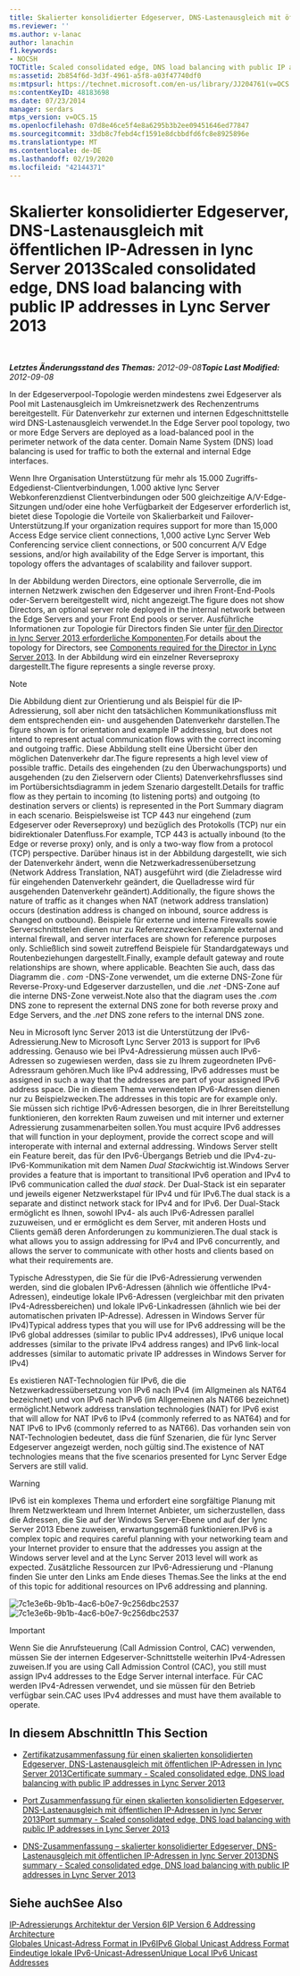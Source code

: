 ```yaml
---
title: Skalierter konsolidierter Edgeserver, DNS-Lastenausgleich mit öffentlichen IP-Adressen
ms.reviewer: ''
ms.author: v-lanac
author: lanachin
f1.keywords:
- NOCSH
TOCTitle: Scaled consolidated edge, DNS load balancing with public IP addresses
ms:assetid: 2b854f6d-3d3f-4961-a5f8-a03f47740df0
ms:mtpsurl: https://technet.microsoft.com/en-us/library/JJ204761(v=OCS.15)
ms:contentKeyID: 48183698
ms.date: 07/23/2014
manager: serdars
mtps_version: v=OCS.15
ms.openlocfilehash: 07d8e46ce5f4e8a6295b3b2ee09451646ed77847
ms.sourcegitcommit: 33db8c7febd4cf1591e8dcbbdfd6fc8e8925896e
ms.translationtype: MT
ms.contentlocale: de-DE
ms.lasthandoff: 02/19/2020
ms.locfileid: "42144371"
---
```

<div data-xmlns="http://www.w3.org/1999/xhtml">

<div class="topic" data-xmlns="http://www.w3.org/1999/xhtml" data-msxsl="urn:schemas-microsoft-com:xslt" data-cs="http://msdn.microsoft.com/">

<div data-asp="https://msdn2.microsoft.com/asp">

# <a name="scaled-consolidated-edge-dns-load-balancing-with-public-ip-addresses-in-lync-server-2013"></a><span data-ttu-id="cc23f-102">Skalierter konsolidierter Edgeserver, DNS-Lastenausgleich mit öffentlichen IP-Adressen in lync Server 2013</span><span class="sxs-lookup"><span data-stu-id="cc23f-102">Scaled consolidated edge, DNS load balancing with public IP addresses in Lync Server 2013</span></span>

</div>

<div id="mainSection">

<div id="mainBody">

<span> </span>

<span data-ttu-id="cc23f-103">_**Letztes Änderungsstand des Themas:** 2012-09-08_</span><span class="sxs-lookup"><span data-stu-id="cc23f-103">_**Topic Last Modified:** 2012-09-08_</span></span>

<span data-ttu-id="cc23f-p101">In der Edgeserverpool-Topologie werden mindestens zwei Edgeserver als Pool mit Lastenausgleich im Umkreisnetzwerk des Rechenzentrums bereitgestellt. Für Datenverkehr zur externen und internen Edgeschnittstelle wird DNS-Lastenausgleich verwendet.</span><span class="sxs-lookup"><span data-stu-id="cc23f-p101">In the Edge Server pool topology, two or more Edge Servers are deployed as a load-balanced pool in the perimeter network of the data center. Domain Name System (DNS) load balancing is used for traffic to both the external and internal Edge interfaces.</span></span>

<span data-ttu-id="cc23f-106">Wenn Ihre Organisation Unterstützung für mehr als 15.000 Zugriffs-Edgedienst-Clientverbindungen, 1.000 aktive lync Server Webkonferenzdienst Clientverbindungen oder 500 gleichzeitige A/V-Edge-Sitzungen und/oder eine hohe Verfügbarkeit der Edgeserver erforderlich ist, bietet diese Topologie die Vorteile von Skalierbarkeit und Failover-Unterstützung.</span><span class="sxs-lookup"><span data-stu-id="cc23f-106">If your organization requires support for more than 15,000 Access Edge service client connections, 1,000 active Lync Server Web Conferencing service client connections, or 500 concurrent A/V Edge sessions, and/or high availability of the Edge Server is important, this topology offers the advantages of scalability and failover support.</span></span>

<span data-ttu-id="cc23f-107">In der Abbildung werden Directors, eine optionale Serverrolle, die im internen Netzwerk zwischen den Edgeserver und ihren Front-End-Pools oder-Servern bereitgestellt wird, nicht angezeigt.</span><span class="sxs-lookup"><span data-stu-id="cc23f-107">The figure does not show Directors, an optional server role deployed in the internal network between the Edge Servers and your Front End pools or server.</span></span> <span data-ttu-id="cc23f-108">Ausführliche Informationen zur Topologie für Directors finden Sie unter [für den Director in lync Server 2013 erforderliche Komponenten](lync-server-2013-components-required-for-the-director.md).</span><span class="sxs-lookup"><span data-stu-id="cc23f-108">For details about the topology for Directors, see [Components required for the Director in Lync Server 2013](lync-server-2013-components-required-for-the-director.md).</span></span> <span data-ttu-id="cc23f-109">In der Abbildung wird ein einzelner Reverseproxy dargestellt.</span><span class="sxs-lookup"><span data-stu-id="cc23f-109">The figure represents a single reverse proxy.</span></span>

<div>


> [!NOTE]
> <span data-ttu-id="cc23f-110">Die Abbildung dient zur Orientierung und als Beispiel für die IP-Adressierung, soll aber nicht den tatsächlichen Kommunikationsfluss mit dem entsprechenden ein- und ausgehenden Datenverkehr darstellen.</span><span class="sxs-lookup"><span data-stu-id="cc23f-110">The figure shown is for orientation and example IP addressing, but does not intend to represent actual communication flows with the correct incoming and outgoing traffic.</span></span> <span data-ttu-id="cc23f-111">Diese Abbildung stellt eine Übersicht über den möglichen Datenverkehr dar.</span><span class="sxs-lookup"><span data-stu-id="cc23f-111">The figure represents a high level view of possible traffic.</span></span> <span data-ttu-id="cc23f-112">Details des eingehenden (zu den Überwachungsports) und ausgehenden (zu den Zielservern oder Clients) Datenverkehrsflusses sind im Portübersichtsdiagramm in jedem Szenario dargestellt.</span><span class="sxs-lookup"><span data-stu-id="cc23f-112">Details for traffic flow as they pertain to incoming (to listening ports) and outgoing (to destination servers or clients) is represented in the Port Summary diagram in each scenario.</span></span> <span data-ttu-id="cc23f-113">Beispielsweise ist TCP 443 nur eingehend (zum Edgeserver oder Reverseproxy) und bezüglich des Protokolls (TCP) nur ein bidirektionaler Datenfluss.</span><span class="sxs-lookup"><span data-stu-id="cc23f-113">For example, TCP 443 is actually inbound (to the Edge or reverse proxy) only, and is only a two-way flow from a protocol (TCP) perspective.</span></span> <span data-ttu-id="cc23f-114">Darüber hinaus ist in der Abbildung dargestellt, wie sich der Datenverkehr ändert, wenn die Netzwerkadressenübersetzung (Network Address Translation, NAT) ausgeführt wird (die Zieladresse wird für eingehenden Datenverkehr geändert, die Quelladresse wird für ausgehenden Datenverkehr geändert).</span><span class="sxs-lookup"><span data-stu-id="cc23f-114">Additionally, the figure shows the nature of traffic as it changes when NAT (network address translation) occurs (destination address is changed on inbound, source address is changed on outbound).</span></span> <span data-ttu-id="cc23f-115">Beispiele für externe und interne Firewalls sowie Serverschnittstelen dienen nur zu Referenzzwecken.</span><span class="sxs-lookup"><span data-stu-id="cc23f-115">Example external and internal firewall, and server interfaces are shown for reference purposes only.</span></span> <span data-ttu-id="cc23f-116">Schließlich sind soweit zutreffend Beispiele für Standardgateways und Routenbeziehungen dargestellt.</span><span class="sxs-lookup"><span data-stu-id="cc23f-116">Finally, example default gateway and route relationships are shown, where applicable.</span></span> <span data-ttu-id="cc23f-117">Beachten Sie auch, dass das Diagramm die <EM>. com</EM> -DNS-Zone verwendet, um die externe DNS-Zone für Reverse-Proxy-und Edgeserver darzustellen, und die <EM>.net</EM> -DNS-Zone auf die interne DNS-Zone verweist.</span><span class="sxs-lookup"><span data-stu-id="cc23f-117">Note also that the diagram uses the <EM>.com</EM> DNS zone to represent the external DNS zone for both reverse proxy and Edge Servers, and the <EM>.net</EM> DNS zone refers to the internal DNS zone.</span></span>



</div>

<span data-ttu-id="cc23f-118">Neu in Microsoft lync Server 2013 ist die Unterstützung der IPv6-Adressierung.</span><span class="sxs-lookup"><span data-stu-id="cc23f-118">New to Microsoft Lync Server 2013 is support for IPv6 addressing.</span></span> <span data-ttu-id="cc23f-119">Genauso wie bei IPv4-Adressierung müssen auch IPv6-Adressen so zugewiesen werden, dass sie zu Ihrem zugeordneten IPv6-Adressraum gehören.</span><span class="sxs-lookup"><span data-stu-id="cc23f-119">Much like IPv4 addressing, IPv6 addresses must be assigned in such a way that the addresses are part of your assigned IPv6 address space.</span></span> <span data-ttu-id="cc23f-120">Die in diesem Thema verwendeten IPv6-Adressen dienen nur zu Beispielzwecken.</span><span class="sxs-lookup"><span data-stu-id="cc23f-120">The addresses in this topic are for example only.</span></span> <span data-ttu-id="cc23f-121">Sie müssen sich richtige IPv6-Adressen besorgen, die in Ihrer Bereitstellung funktionieren, den korrekten Raum zuweisen und mit interner und externer Adressierung zusammenarbeiten sollen.</span><span class="sxs-lookup"><span data-stu-id="cc23f-121">You must acquire IPv6 addresses that will function in your deployment, provide the correct scope and will interoperate with internal and external addressing.</span></span> <span data-ttu-id="cc23f-122">Windows Server stellt ein Feature bereit, das für den IPv6-Übergangs Betrieb und die IPv4-zu-IPv6-Kommunikation mit dem Namen *Dual Stack*wichtig ist.</span><span class="sxs-lookup"><span data-stu-id="cc23f-122">Windows Server provides a feature that is important to transitional IPv6 operation and IPv4 to IPv6 communication called the *dual stack*.</span></span> <span data-ttu-id="cc23f-123">Der Dual-Stack ist ein separater und jeweils eigener Netzwerkstapel für IPv4 und für IPv6.</span><span class="sxs-lookup"><span data-stu-id="cc23f-123">The dual stack is a separate and distinct network stack for IPv4 and for IPv6.</span></span> <span data-ttu-id="cc23f-124">Der Dual-Stack ermöglicht es Ihnen, sowohl IPv4- als auch IPv6-Adressen parallel zuzuweisen, und er ermöglicht es dem Server, mit anderen Hosts und Clients gemäß deren Anforderungen zu kommunizieren.</span><span class="sxs-lookup"><span data-stu-id="cc23f-124">The dual stack is what allows you to assign addressing for IPv4 and IPv6 concurrently, and allows the server to communicate with other hosts and clients based on what their requirements are.</span></span>

<span data-ttu-id="cc23f-125">Typische Adresstypen, die Sie für die IPv6-Adressierung verwenden werden, sind die globalen IPv6-Adressen (ähnlich wie öffentliche IPv4-Adressen), eindeutige lokale IPv6-Adressen (vergleichbar mit den privaten IPv4-Adressbereichen) und lokale IPv6-Linkadressen (ähnlich wie bei der automatischen privaten IP-Adresse). Adressen in Windows Server für IPv4)</span><span class="sxs-lookup"><span data-stu-id="cc23f-125">Typical address types that you will use for IPv6 addressing will be the IPv6 global addresses (similar to public IPv4 addresses), IPv6 unique local addresses (similar to the private IPv4 address ranges) and IPv6 link-local addresses (similar to automatic private IP addresses in Windows Server for IPv4)</span></span>

<span data-ttu-id="cc23f-126">Es existieren NAT-Technologien für IPv6, die die Netzwerkadressübersetzung von IPv6 nach IPv4 (im Allgmeinen als NAT64 bezeichnet) und von IPv6 nach IPv6 (im Allgemeinen als NAT66 bezeichnet) ermöglicht.</span><span class="sxs-lookup"><span data-stu-id="cc23f-126">Network address translation technologies (NAT) for IPv6 exist that will allow for NAT IPv6 to IPv4 (commonly referred to as NAT64) and for NAT IPv6 to IPv6 (commonly referred to as NAT66).</span></span> <span data-ttu-id="cc23f-127">Das vorhanden sein von NAT-Technologien bedeutet, dass die fünf Szenarien, die für lync Server Edgeserver angezeigt werden, noch gültig sind.</span><span class="sxs-lookup"><span data-stu-id="cc23f-127">The existence of NAT technologies means that the five scenarios presented for Lync Server Edge Servers are still valid.</span></span>

<div>


> [!WARNING]
> <span data-ttu-id="cc23f-128">IPv6 ist ein komplexes Thema und erfordert eine sorgfältige Planung mit Ihrem Netzwerkteam und Ihrem Internet Anbieter, um sicherzustellen, dass die Adressen, die Sie auf der Windows Server-Ebene und auf der lync Server 2013 Ebene zuweisen, erwartungsgemäß funktionieren.</span><span class="sxs-lookup"><span data-stu-id="cc23f-128">IPv6 is a complex topic and requires careful planning with your networking team and your Internet provider to ensure that the addresses you assign at the Windows server level and at the Lync Server 2013 level will work as expected.</span></span> <span data-ttu-id="cc23f-129">Zusätzliche Ressourcen zur IPv6-Adressierung und -Planung finden Sie unter den Links am Ende dieses Themas.</span><span class="sxs-lookup"><span data-stu-id="cc23f-129">See the links at the end of this topic for additional resources on IPv6 addressing and planning.</span></span>



</div>

<span data-ttu-id="cc23f-130">![7c1e3e6b-9b1b-4ac6-b0e7-9c256dbc2537](images/JJ204761.7c1e3e6b-9b1b-4ac6-b0e7-9c256dbc2537(OCS.15).jpg "7c1e3e6b-9b1b-4ac6-b0e7-9c256dbc2537")</span><span class="sxs-lookup"><span data-stu-id="cc23f-130">![7c1e3e6b-9b1b-4ac6-b0e7-9c256dbc2537](images/JJ204761.7c1e3e6b-9b1b-4ac6-b0e7-9c256dbc2537(OCS.15).jpg "7c1e3e6b-9b1b-4ac6-b0e7-9c256dbc2537")</span></span>

<div>


> [!IMPORTANT]
> <span data-ttu-id="cc23f-131">Wenn Sie die Anrufsteuerung (Call Admission Control, CAC) verwenden, müssen Sie der internen Edgeserver-Schnittstelle weiterhin IPv4-Adressen zuweisen.</span><span class="sxs-lookup"><span data-stu-id="cc23f-131">If you are using Call Admission Control (CAC), you still must assign IPv4 addresses to the Edge Server internal interface.</span></span> <span data-ttu-id="cc23f-132">Für CAC werden IPv4-Adressen verwendet, und sie müssen für den Betrieb verfügbar sein.</span><span class="sxs-lookup"><span data-stu-id="cc23f-132">CAC uses IPv4 addresses and must have them available to operate.</span></span>



</div>

<div>

## <a name="in-this-section"></a><span data-ttu-id="cc23f-133">In diesem Abschnitt</span><span class="sxs-lookup"><span data-stu-id="cc23f-133">In This Section</span></span>

  - [<span data-ttu-id="cc23f-134">Zertifikatzusammenfassung für einen skalierten konsolidierten Edgeserver, DNS-Lastenausgleich mit öffentlichen IP-Adressen in lync Server 2013</span><span class="sxs-lookup"><span data-stu-id="cc23f-134">Certificate summary - Scaled consolidated edge, DNS load balancing with public IP addresses in Lync Server 2013</span></span>](lync-server-2013-certificate-summary-scaled-consolidated-edge-dns-load-balancing-with-public-ip-addresses.md)

  - [<span data-ttu-id="cc23f-135">Port Zusammenfassung für einen skalierten konsolidierten Edgeserver, DNS-Lastenausgleich mit öffentlichen IP-Adressen in lync Server 2013</span><span class="sxs-lookup"><span data-stu-id="cc23f-135">Port summary - Scaled consolidated edge, DNS load balancing with public IP addresses in Lync Server 2013</span></span>](lync-server-2013-port-summary-scaled-consolidated-edge-dns-load-balancing-with-public-ip-addresses.md)

  - [<span data-ttu-id="cc23f-136">DNS-Zusammenfassung – skalierter konsolidierter Edgeserver, DNS-Lastenausgleich mit öffentlichen IP-Adressen in lync Server 2013</span><span class="sxs-lookup"><span data-stu-id="cc23f-136">DNS summary - Scaled consolidated edge, DNS load balancing with public IP addresses in Lync Server 2013</span></span>](lync-server-2013-dns-summary-scaled-consolidated-edge-dns-load-balancing-with-public-ip-addresses.md)

</div>

<div>

## <a name="see-also"></a><span data-ttu-id="cc23f-137">Siehe auch</span><span class="sxs-lookup"><span data-stu-id="cc23f-137">See Also</span></span>


[<span data-ttu-id="cc23f-138">IP-Adressierungs Architektur der Version 6</span><span class="sxs-lookup"><span data-stu-id="cc23f-138">IP Version 6 Addressing Architecture</span></span>](https://tools.ietf.org/html/rfc4291)  
[<span data-ttu-id="cc23f-139">Globales Unicast-Adress Format in IPv6</span><span class="sxs-lookup"><span data-stu-id="cc23f-139">IPv6 Global Unicast Address Format</span></span>](https://tools.ietf.org/html/rfc3587)  
[<span data-ttu-id="cc23f-140">Eindeutige lokale IPv6-Unicast-Adressen</span><span class="sxs-lookup"><span data-stu-id="cc23f-140">Unique Local IPv6 Unicast Addresses</span></span>](https://tools.ietf.org/html/rfc4193)  
  

</div>

</div>

<span> </span>

</div>

</div>

</div>

